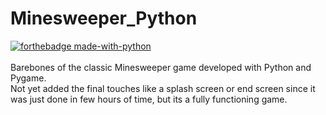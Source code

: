 # Minesweeper_Python

[![forthebadge made-with-python](http://ForTheBadge.com/images/badges/made-with-python.svg)](https://www.python.org/)
<br> <br>
Barebones of the classic Minesweeper game developed with Python and Pygame.
<br>
Not yet added the final touches like a splash screen or end screen since it was just done in few hours of time, but its a fully functioning game.
